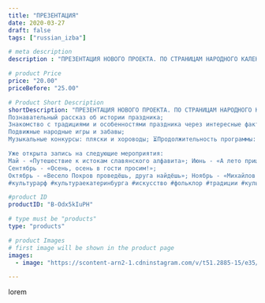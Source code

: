 ```yaml
---
title: "ПРЕЗЕНТАЦИЯ"
date: 2020-03-27
draft: false
tags: ["russian_izba"]

# meta description
description : "ПРЕЗЕНТАЦИЯ НОВОГО ПРОЕКТА. ПО СТРАНИЦАМ НАРОДНОГО КАЛЕНДАРЯ. 📅\"По страницам народного календаря\" - это новый развлекательно-познавательный проект Фольклорног"

# product Price
price: "20.00"
priceBefore: "25.00"

# Product Short Description
shortDescription: "ПРЕЗЕНТАЦИЯ НОВОГО ПРОЕКТА. ПО СТРАНИЦАМ НАРОДНОГО КАЛЕНДАРЯ. 📅\"По страницам народного календаря\" - это новый развлекательно-познавательный проект Фольклорного центра \"Русская Изба\" для дошкольных учреждений. Основная цель - приобщить деток к истокам народной культуры и познакомить с традиционными праздниками. ⭐В программе:
Познавательный рассказ об истории праздника;
Знакомство с традициями и особенностями праздника через интересные факты, игры, пословицы, загадки;
Подвижные народные игры и забавы;
Музыкальные конкурсы: пляски и хороводы; ⏳Продолжительность программы: 40-60 минут

Уже открыта запись на следующие мероприятия:
Май - «Путешествие к истокам славянского алфавита»; Июнь - «А лето пришло – Троицу принесло»; Август - «Гости у нас в яблочный спас»;
Сентябрь - «Осень, осень в гости просим!»;
Октябрь - «Весело Покров проведёшь, друга найдёшь»; Ноябрь - «Михайлов день»; ☎По вопросам организации мероприятий мероприятий, мастер-классов, аренды экспонатов и костюмов звоните по номеру: 8 965 535 00 95 📍Высоцкого, 22 
#культурарф #культураекатеринбурга #искусство #фольклор #традиции #культура #этностиль #этнос #традиционнаяодежда #национальнаяодежда #Россия #народныйкостюм #этнография #хоровод #вечерка #народныезабывы #екатеринбург"

#product ID
productID: "B-Odx5kIuPH"

# type must be "products"
type: "products"

# product Images
# first image will be shown in the product page
images:
  - image: "https://scontent-arn2-1.cdninstagram.com/v/t51.2885-15/e35/s1080x1080/91163174_592417881357649_8599915558178810681_n.jpg?_nc_ht=scontent-arn2-1.cdninstagram.com&_nc_cat=101&_nc_ohc=hU8XPNQqXFsAX-Bn218&tp=1&oh=d215b297646d1c57957dde804f623bfd&oe=6050E3A8&ig_cache_key=MjI3Mzg4NTgzNDI4MTQxMTUyNw%3D%3D.2"

---
```

lorem
